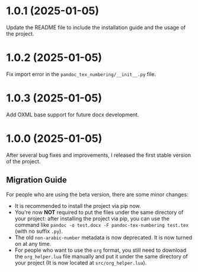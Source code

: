 # 1.0.1 (2025-01-05)

Update the README file to include the installation guide and the usage of the project.


# 1.0.2 (2025-01-05)

Fix import error in the `pandoc_tex_numbering/__init__.py` file.

# 1.0.3 (2025-01-05)

Add OXML base support for future docx development.

# 1.0.0 (2025-01-05)
After several bug fixes and improvements, I released the first stable version of the project. 

## Migration Guide
For people who are using the beta version, there are some minor changes:
- It is recommended to install the project via pip now.
- You're now **NOT** required to put the files under the same directory of your project: after installing the project via pip, you can use the command like `pandoc -o test.docx -F pandoc-tex-numbering test.tex` (with no suffix `.py`).
- The old `non-arabic-number` metadata is now deprecated. It is now turned on at any time.
- For people who want to use the `org` format, you still need to download the `org_helper.lua` file manually and put it under the same directory of your project (It is now located at `src/org_helper.lua`).






